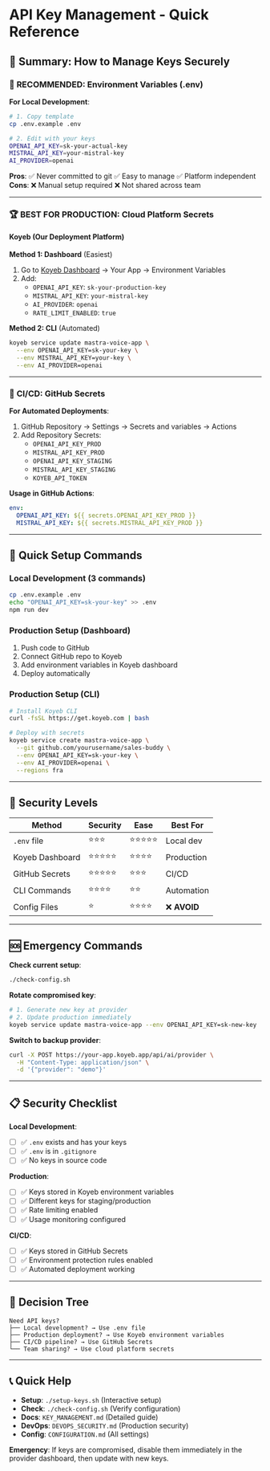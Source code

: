 # API Key Management - Quick Reference

## 🎯 Summary: How to Manage Keys Securely

### 🥇 **RECOMMENDED: Environment Variables (.env)**

**For Local Development**:
```bash
# 1. Copy template
cp .env.example .env

# 2. Edit with your keys
OPENAI_API_KEY=sk-your-actual-key
MISTRAL_API_KEY=your-mistral-key
AI_PROVIDER=openai
```

**Pros**: ✅ Never committed to git ✅ Easy to manage ✅ Platform independent
**Cons**: ❌ Manual setup required ❌ Not shared across team

---

### 🏆 **BEST FOR PRODUCTION: Cloud Platform Secrets**

#### Koyeb (Our Deployment Platform)

**Method 1: Dashboard** (Easiest)
1. Go to [Koyeb Dashboard](https://app.koyeb.com) → Your App → Environment Variables
2. Add:
   - `OPENAI_API_KEY`: `sk-your-production-key`
   - `MISTRAL_API_KEY`: `your-mistral-key`
   - `AI_PROVIDER`: `openai`
   - `RATE_LIMIT_ENABLED`: `true`

**Method 2: CLI** (Automated)
```bash
koyeb service update mastra-voice-app \
  --env OPENAI_API_KEY=sk-your-key \
  --env MISTRAL_API_KEY=your-key \
  --env AI_PROVIDER=openai
```

---

### 🔄 **CI/CD: GitHub Secrets**

**For Automated Deployments**:
1. GitHub Repository → Settings → Secrets and variables → Actions
2. Add Repository Secrets:
   - `OPENAI_API_KEY_PROD`
   - `MISTRAL_API_KEY_PROD`  
   - `OPENAI_API_KEY_STAGING`
   - `MISTRAL_API_KEY_STAGING`
   - `KOYEB_API_TOKEN`

**Usage in GitHub Actions**:
```yaml
env:
  OPENAI_API_KEY: ${{ secrets.OPENAI_API_KEY_PROD }}
  MISTRAL_API_KEY: ${{ secrets.MISTRAL_API_KEY_PROD }}
```

---

## 🚀 Quick Setup Commands

### Local Development (3 commands)
```bash
cp .env.example .env
echo "OPENAI_API_KEY=sk-your-key" >> .env  
npm run dev
```

### Production Setup (Dashboard)
1. Push code to GitHub
2. Connect GitHub repo to Koyeb
3. Add environment variables in Koyeb dashboard
4. Deploy automatically

### Production Setup (CLI)
```bash
# Install Koyeb CLI
curl -fsSL https://get.koyeb.com | bash

# Deploy with secrets
koyeb service create mastra-voice-app \
  --git github.com/yourusername/sales-buddy \
  --env OPENAI_API_KEY=sk-your-key \
  --env AI_PROVIDER=openai \
  --regions fra
```

---

## 🔐 Security Levels

| Method | Security | Ease | Best For |
|--------|----------|------|----------|
| `.env` file | ⭐⭐⭐ | ⭐⭐⭐⭐⭐ | Local dev |
| Koyeb Dashboard | ⭐⭐⭐⭐⭐ | ⭐⭐⭐⭐ | Production |
| GitHub Secrets | ⭐⭐⭐⭐⭐ | ⭐⭐⭐ | CI/CD |
| CLI Commands | ⭐⭐⭐⭐ | ⭐⭐ | Automation |
| Config Files | ⭐ | ⭐⭐⭐⭐ | ❌ **AVOID** |

---

## 🆘 Emergency Commands

**Check current setup**:
```bash
./check-config.sh
```

**Rotate compromised key**:
```bash
# 1. Generate new key at provider
# 2. Update production immediately
koyeb service update mastra-voice-app --env OPENAI_API_KEY=sk-new-key
```

**Switch to backup provider**:
```bash
curl -X POST https://your-app.koyeb.app/api/ai/provider \
  -H "Content-Type: application/json" \
  -d '{"provider": "demo"}'
```

---

## 📋 Security Checklist

**Local Development**:
- [ ] ✅ `.env` exists and has your keys
- [ ] ✅ `.env` is in `.gitignore`
- [ ] ✅ No keys in source code

**Production**:
- [ ] ✅ Keys stored in Koyeb environment variables
- [ ] ✅ Different keys for staging/production
- [ ] ✅ Rate limiting enabled
- [ ] ✅ Usage monitoring configured

**CI/CD**:
- [ ] ✅ Keys stored in GitHub Secrets
- [ ] ✅ Environment protection rules enabled
- [ ] ✅ Automated deployment working

---

## 🎯 Decision Tree

```
Need API keys? 
├── Local development? → Use .env file
├── Production deployment? → Use Koyeb environment variables
├── CI/CD pipeline? → Use GitHub Secrets
└── Team sharing? → Use cloud platform secrets
```

---

## 📞 Quick Help

- **Setup**: `./setup-keys.sh` (Interactive setup)
- **Check**: `./check-config.sh` (Verify configuration)
- **Docs**: `KEY_MANAGEMENT.md` (Detailed guide)
- **DevOps**: `DEVOPS_SECURITY.md` (Production security)
- **Config**: `CONFIGURATION.md` (All settings)

**Emergency**: If keys are compromised, disable them immediately in the provider dashboard, then update with new keys. 